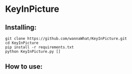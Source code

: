 # KeyInPicture


## Installing:

	git clone https://github.com/wannaWhat/KeyInPicture.git
	cd KeyInPicture
	pip install -r requirements.txt
	python KeyInPicture.py []

## How to use:
